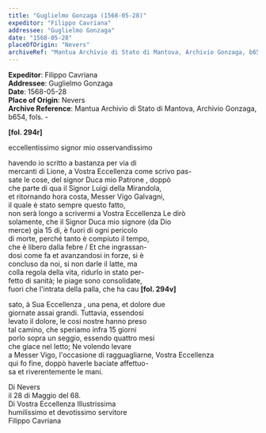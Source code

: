 ```yaml
---
title: "Guglielmo Gonzaga (1568-05-28)"
expeditor: "Filippo Cavriana"
addressee: "Guglielmo Gonzaga"
date: "1568-05-28"
placeOfOrigin: "Nevers"
archiveRef: "Mantua Archivio di Stato di Mantova, Archivio Gonzaga, b654, fols. -"
---
```


**Expeditor**: Filippo Cavriana  
**Addressee**: Guglielmo Gonzaga  
**Date**: 1568-05-28  
**Place of Origin**: Nevers  
**Archive Reference**: Mantua Archivio di Stato di Mantova, Archivio Gonzaga, b654, fols. -  


**[fol. 294r]**

  
eccellentissimo signor  mio osservandissimo 

  
havendo io scritto a bastanza per via di   
mercanti di Lione, a Vostra Eccellenza  come scrivo pas-  
sate le cose, del signor  Duca mio Patrone , doppò   
che parte di qua il Signor  Luigi della Mirandola,   
et ritornando hora costa, Messer  Vigo Galvagni,   
il quale è stato sempre questo  fatto,   
non serà longo a scrivermi a Vostra Eccellenza  Le dirò   
solamente, che il Signor  Duca mio signore  (da Dio   
merce) gia 15 di, è fuori di ogni pericolo   
di morte, perché tanto è compiuto il tempo,   
che è libero dalla febre / Et che ingrassan-  
dosi come fa et avanzandosi in forze, si è   
concluso da noi, si non darle il latte, ma   
colla regola della vita, ridurlo in stato per-  
fetto di sanità; le piage sono consolidate,   
fuori che l'intrata della palla, che ha cau
**[fol. 294v]**

  
sato, à Sua Eccellenza , una pena, et dolore due   
giornate assai grandi. Tuttavia, essendosi   
levato il dolore, le cosi nostre hanno preso   
tal camino, che speriamo infra 15 giorni   
porlo sopra un seggio, essendo quattro mesi   
che giace nel letto; Ne volendo levare   
a Messer  Vigo, l'occasione di ragguagliarne, Vostra Eccellenza   
qui fo fine, doppò haverle baciate affettuo-  
sa et riverentemente le mani.

Di Nevers   
il 28 di Maggio del 68.  
Di Vostra Eccellenza Illustrissima   
humilissimo  et devotissimo servitore   
Filippo Cavriana

